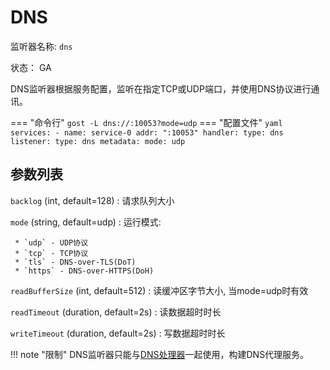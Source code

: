 # DNS

监听器名称: `dns`

状态： GA

DNS监听器根据服务配置，监听在指定TCP或UDP端口，并使用DNS协议进行通讯。

=== "命令行"
    ```
	gost -L dns://:10053?mode=udp
	```
=== "配置文件"
    ```yaml
	services:
	- name: service-0
	  addr: ":10053"
	  handler:
		type: dns
	  listener:
		type: dns
		metadata:
		  mode: udp
	```

## 参数列表

`backlog` (int, default=128)
:    请求队列大小

`mode` (string, default=udp)
:    运行模式:

     * `udp` - UDP协议
     * `tcp` - TCP协议
     * `tls` - DNS-over-TLS(DoT)
     * `https` - DNS-over-HTTPS(DoH)

`readBufferSize` (int, default=512)
:    读缓冲区字节大小, 当mode=udp时有效

`readTimeout` (duration, default=2s)
:    读数据超时时长

`writeTimeout` (duration, default=2s)
:    写数据超时时长

!!! note "限制"
    DNS监听器只能与[DNS处理器](/reference/handlers/dns/)一起使用，构建DNS代理服务。
